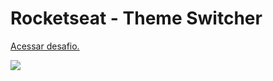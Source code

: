 # Rocketseat - Theme Switcher

<a href="https://efficient-sloth-d85.notion.site/Desafio-Theme-Switcher-dbabdf77f70d43298df382c8e805fc13">Acessar desafio.</a>

<img src="https://i.ibb.co/Y30Rssd/img.png" />
